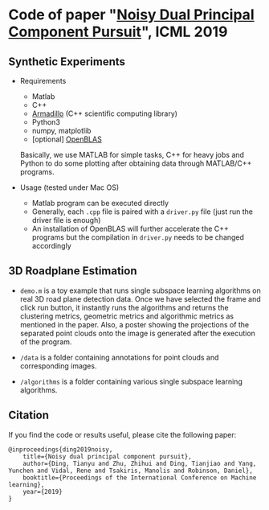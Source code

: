 # Code of paper "[Noisy Dual Principal Component Pursuit](http://proceedings.mlr.press/v97/ding19b.html)", ICML 2019

## Synthetic Experiments

- Requirements

	- Matlab
	- C++
	- [Armadillo](http://arma.sourceforge.net/download.html) (C++ scientific computing library)
	- Python3
	- numpy, matplotlib
	- [optional] [OpenBLAS](http://www.openblas.net)

	Basically, we use MATLAB for simple tasks, C++ for heavy jobs and Python to do some plotting after obtaining data through MATLAB/C++ programs.
	
- Usage (tested under Mac OS)

	- Matlab program can be executed directly
	- Generally, each `.cpp` file is paired with a `driver.py` file (just run the driver file is enough)
	- An installation of OpenBLAS will further accelerate the C++ programs but the compilation in `driver.py` needs to be changed accordingly

	
## 3D Roadplane Estimation

- `demo.m` is a toy example that runs single subspace learning algorithms on real 3D road plane detection data. Once we have selected the frame and click run button, it instantly runs the algorithms and returns the clustering metrics, geometric metrics and algorithmic metrics as mentioned in the paper. Also, a poster showing the projections of the separated point clouds onto the image is generated after the execution of the program.

- `/data` is a folder containing annotations for point clouds and corresponding images.

- `/algorithms` is a folder containing various single subspace learning algorithms.

## Citation

If you find the code or results useful, please cite the following paper:

```
@inproceedings{ding2019noisy,
    title={Noisy dual principal component pursuit},
    author={Ding, Tianyu and Zhu, Zhihui and Ding, Tianjiao and Yang, Yunchen and Vidal, Rene and Tsakiris, Manolis and Robinson, Daniel},
    booktitle={Proceedings of the International Conference on Machine learning},
    year={2019}
}
```
